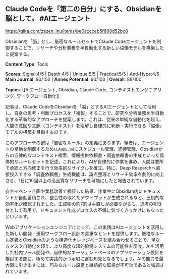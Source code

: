 ## Claude Codeを「第二の自分」にする、Obsidianを脳として。 #AIエージェント

https://qiita.com/zazen_inu/items/be6accceb5f808d52bc8

Obsidianを「脳」とし、厳密なルールセットでClaude Codeエージェントを制御することで、リサーチや分析業務を半自動化する新しい協働モデルを構築したと提案する。

**Content Type**: Tools

**Scores**: Signal:4/5 | Depth:4/5 | Unique:5/5 | Practical:5/5 | Anti-Hype:4/5
**Main Journal**: 90/100 | **Annex Potential**: 90/100 | **Overall**: 88/100

**Topics**: [[AIエージェント, Obsidian, Claude Code, コンテキストエンジニアリング, ワークフロー自動化]]

記事は、Claude CodeをObsidianを「脳」とするAIエージェントとして活用し、自身の思考・判断プロセスを「複製」することで、研究や分析業務を半自動化する革新的なアプローチを提案します。これは、従来の単純な自動化を超え、人間の意図や文脈（コンテキスト）を理解し自律的に判断・実行できる「協働」モデルの構築を目指すものです。

このアプローチの鍵は「厳密なルール」の定義にあります。筆者は、エージェントの挙動を制御するため`CLAUDE.md`にスケジュール管理、進捗管理、Obsidianからの自律的なコンテキスト検索、情報提供依頼書・調査依頼書の生成といった具体的なルールセットを記述。これにより、AIが自律的に作業を進め、人間は要所で承認と方向修正を行う効率的なサイクルを確立。特に、Deep Researchへ直接投入できる「調査依頼書」生成機能は、論点整理とリサーチ効率を劇的に向上させ、1日に10回以上の高品質なリサーチを可能にしたと報告されています。

自主イベント企画や業務改善で検証した結果、作業中にObsidian内にドキュメントが自動蓄積され、整合性の取れたアウトプットが生成されるなど、圧倒的な効率化が確認されました。生成物の約7割は手直しが必要ながらも、思考の叩き台として有用で、ドキュメント作成プロセスの不備に気づくきっかけにもなったといいます。

Webアプリケーションエンジニアにとって、この実践はAIエージェントを活用した新しい開発・運用ワークフロー設計の貴重なヒントを提供します。厳格なルール定義とObsidianのような構造化ナレッジベースを組み合わせることで、単なるタスク自動化を超え、より高度な知的協働システムの可能性を示唆。AIを活用した社内ツール開発や、自律的なエージェントベースのアプリケーション設計を検討する際に、極めて実践的かつ示唆に富む知見となるでしょう。AIの能力を最大限に引き出すには、巧みなルール設定と継続的な監視が不可欠であると強調されています。